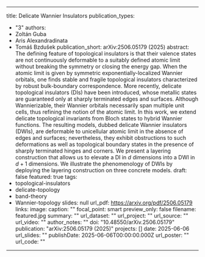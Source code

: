 
---
title: Delicate Wannier Insulators
publication_types:
  - "3"
authors:
  - Zoltán Guba
  - Aris Alexandradinata
  - Tomáš Bzdušek
publication_short: arXiv:2506.05179 (2025)
abstract: The defining feature of topological insulators is that their valence states are not continuously deformable to a suitably defined atomic limit without breaking the symmetry or closing the energy gap. When the atomic limit is given by symmetric exponentially-localized Wannier orbitals, one finds stable and fragile topological insulators characterized by robust bulk-boundary correspondence. More recently, delicate topological insulators (DIs) have been introduced, whose metallic states are guaranteed only at sharply terminated edges and surfaces. Although Wannierizable, their Wannier orbitals necessarily span multiple unit cells, thus refining the notion of the atomic limit. In this work, we extend delicate topological invariants from Bloch states to hybrid Wannier functions. The resulting models, dubbed delicate Wannier insulators (DWIs), are deformable to unicellular atomic limit in the absence of edges and surfaces; nevertheless, they exhibit obstructions to such deformations as well as topological boundary states in the presence of sharply terminated hinges and corners. We present a layering construction that allows us to elevate a DI in $d$ dimensions into a DWI in $d+1$ dimensions. We illustrate the phenomenology of DWIs by deploying the layering construction on three concrete models.
draft: false
featured: true
tags:
  - topological-insulators
  - delicate-topology
  - band-theory
  - Wannier-topology
slides: null
url_pdf: https://arxiv.org/pdf/2506.05179
links:
image:
  caption: ""
  focal_point: smart
  preview_only: false
  filename: featured.jpg
summary: ""
url_dataset: ""
url_project: ""
url_source: ""
url_video: ""
author_notes: ""
doi: "10.48550/arXiv.2506.05179"
publication: "arXiv:2506.05179 (2025)"
projects: []
date: 2025-06-06
url_slides: ""
publishDate: 2025-06-06T00:00:00.000Z
url_poster: ""
url_code: ""
---
